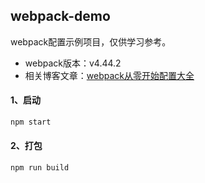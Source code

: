 ## webpack-demo
webpack配置示例项目，仅供学习参考。

+ webpack版本：v4.44.2
+ 相关博客文章：[webpack从零开始配置大全](https://blog.csdn.net/u010059669/article/details/110040954)

#### 1、启动
```bash
npm start
```

#### 2、打包
```bash
npm run build
```